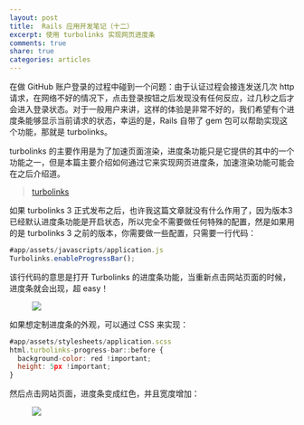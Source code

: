 ```yaml
---
layout: post
title:  Rails 应用开发笔记（十二）
excerpt: 使用 turbolinks 实现网页进度条
comments: true
share: true
categories: articles
---
```


在做 GitHub 账户登录的过程中碰到一个问题：由于认证过程会接连发送几次 http 请求，在网络不好的情况下，点击登录按钮之后发现没有任何反应，过几秒之后才会进入登录状态。对于一般用户来讲，这样的体验是非常不好的，我们希望有个进度条能够显示当前请求的状态，幸运的是，Rails 自带了 gem 包可以帮助实现这个功能，那就是 turbolinks。

turbolinks 的主要作用是为了加速页面渲染，进度条功能只是它提供的其中的一个功能之一，但是本篇主要介绍如何通过它来实现网页进度条，加速渲染功能可能会在之后介绍道。

> [turbolinks](https://github.com/rails/turbolinks)

如果 turbolinks 3 正式发布之后，也许我这篇文章就没有什么作用了，因为版本3已经默认进度条功能是开启状态，所以完全不需要做任何特殊的配置，然是如果用的是 turbolinks 3 之前的版本，你需要做一些配置，只需要一行代码：

```js
#app/assets/javascripts/application.js
Turbolinks.enableProgressBar();
```

该行代码的意思是打开 Turbolinks 的进度条功能，当重新点击网站页面的时候，进度条就会出现，超 easy！

<figure>
    <img src="http://zippy.gfycat.com/IncomparableDeadlyArctichare.gif">
</figure>

如果想定制进度条的外观，可以通过 CSS 来实现：

```js
#app/assets/stylesheets/application.scss
html.turbolinks-progress-bar::before {
  background-color: red !important;
  height: 5px !important;
}
```

然后点击网站页面，进度条变成红色，并且宽度增加：

<figure>
    <img src="http://zippy.gfycat.com/AdeptGranularArmyant.gif">
</figure>